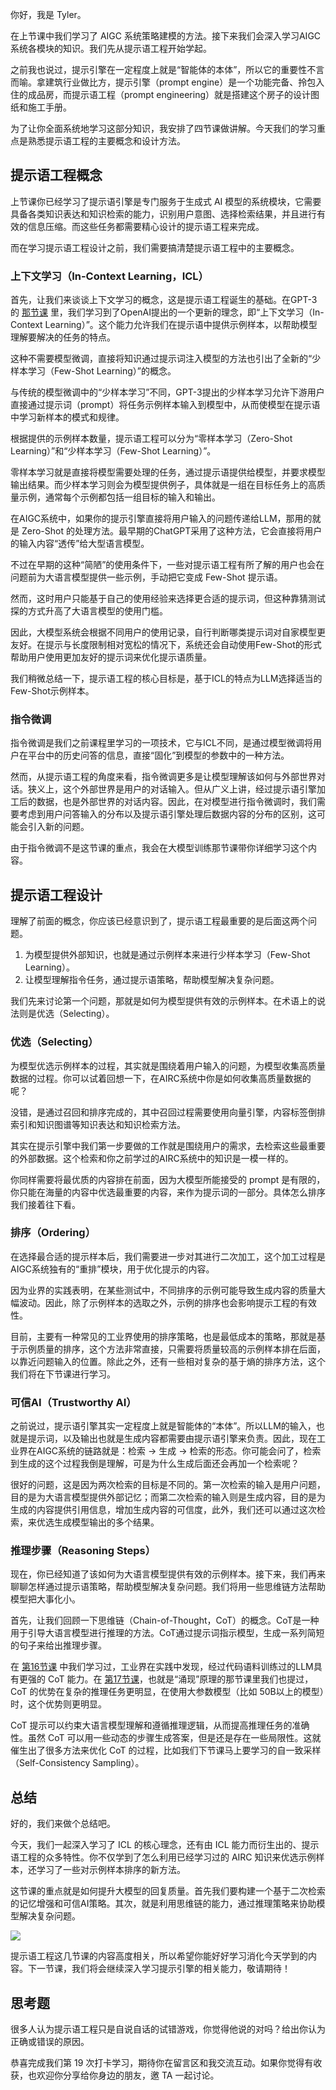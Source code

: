 你好，我是 Tyler。

在上节课中我们学习了 AIGC 系统策略建模的方法。接下来我们会深入学习AIGC系统各模块的知识。我们先从提示语工程开始学起。

之前我也说过，提示引擎在一定程度上就是“智能体的本体”，所以它的重要性不言而喻。拿建筑行业做比方，提示引擎（prompt engine）是一个功能完备、拎包入住的成品房，而提示语工程（prompt engineering）就是搭建这个房子的设计图纸和施工手册。

为了让你全面系统地学习这部分知识，我安排了四节课做讲解。今天我们的学习重点是熟悉提示语工程的主要概念和设计方法。

## 提示语工程概念

上节课你已经学习了提示语引擎是专门服务于生成式 AI 模型的系统模块，它需要具备各类知识表达和知识检索的能力，识别用户意图、选择检索结果，并且进行有效的信息压缩。而这些任务都需要精心设计的提示语工程来完成。

而在学习提示语工程设计之前，我们需要搞清楚提示语工程中的主要概念。

### 上下文学习（In-Context Learning，ICL）

首先，让我们来谈谈上下文学习的概念，这是提示语工程诞生的基础。在GPT-3的 [那节课](https://time.geekbang.org/column/article/700557) 里，我们学习到了OpenAI提出的一个更新的理念，即“上下文学习（In-Context Learning）”。这个能力允许我们在提示语中提供示例样本，以帮助模型理解要解决的任务的特点。

这种不需要模型微调，直接将知识通过提示词注入模型的方法也引出了全新的“少样本学习（Few-Shot Learning）”的概念。

与传统的模型微调中的“少样本学习”不同，GPT-3提出的少样本学习允许下游用户直接通过提示词（prompt）将任务示例样本输入到模型中，从而使模型在提示语中学习新样本的模式和规律。

根据提供的示例样本数量，提示语工程可以分为“零样本学习（Zero-Shot Learning）”和“少样本学习（Few-Shot Learning）”。

零样本学习就是直接将模型需要处理的任务，通过提示语提供给模型，并要求模型输出结果。而少样本学习则会为模型提供例子，具体就是一组在目标任务上的高质量示例，通常每个示例都包括一组目标的输入和输出。

在AIGC系统中，如果你的提示引擎直接将用户输入的问题传递给LLM，那用的就是 Zero-Shot 的处理方法。最早期的ChatGPT采用了这种方法，它会直接将用户的输入内容“透传”给大型语言模型。

不过在早期的这种“简陋”的使用条件下，一些对提示语工程有所了解的用户也会在问题前为大语言模型提供一些示例，手动把它变成 Few-Shot 提示语。

然而，这时用户只能基于自己的使用经验来选择更合适的提示词，但这种靠猜测试探的方式升高了大语言模型的使用门槛。

因此，大模型系统会根据不同用户的使用记录，自行判断哪类提示词对自家模型更友好。在提示与长度限制相对宽松的情况下，系统还会自动使用Few-Shot的形式帮助用户使用更加友好的提示词来优化提示语质量。

我们稍微总结一下，提示语工程的核心目标是，基于ICL的特点为LLM选择适当的Few-Shot示例样本。

### 指令微调

指令微调是我们之前课程里学习的一项技术，它与ICL不同，是通过模型微调将用户在平台中的历史问答的信息，直接“固化”到模型的参数中的一种方法。

然而，从提示语工程的角度来看，指令微调更多是让模型理解该如何与外部世界对话。狭义上，这个外部世界是用户的对话输入。但从广义上讲，经过提示语引擎加工后的数据，也是外部世界的对话内容。因此，在对模型进行指令微调时，我们需要考虑到用户问答输入的分布以及提示语引擎处理后数据内容的分布的区别，这可能会引入新的问题。

由于指令微调不是这节课的重点，我会在大模型训练那节课带你详细学习这个内容。

## 提示语工程设计

理解了前面的概念，你应该已经意识到了，提示语工程最重要的是后面这两个问题。

1. 为模型提供外部知识，也就是通过示例样本来进行少样本学习（Few-Shot Learning）。
2. 让模型理解指令任务，通过提示语策略，帮助模型解决复杂问题。

我们先来讨论第一个问题，那就是如何为模型提供有效的示例样本。在术语上的说法则是优选（Selecting）。

### 优选（Selecting）

为模型优选示例样本的过程，其实就是围绕着用户输入的问题，为模型收集高质量数据的过程。你可以试着回想一下，在AIRC系统中你是如何收集高质量数据的呢？

没错，是通过召回和排序完成的，其中召回过程需要使用向量引擎，内容标签倒排索引和知识图谱等知识表达和知识检索方法。

其实在提示引擎中我们第一步要做的工作就是围绕用户的需求，去检索这些最重要的外部数据。这个检索和你之前学过的AIRC系统中的知识是一模一样的。

你同样需要将最优质的内容排在前面，因为大模型所能接受的 prompt 是有限的，你只能在海量的内容中优选最重要的内容，来作为提示词的一部分。具体怎么排序我们接着往下看。

### 排序（Ordering）

在选择最合适的提示样本后，我们需要进一步对其进行二次加工，这个加工过程是AIGC系统独有的“重排”模块，用于优化提示的内容。

因为业界的实践表明，在某些测试中，不同排序的示例可能导致生成内容的质量大幅波动。因此，除了示例样本的选取之外，示例的排序也会影响提示工程的有效性。

目前，主要有一种常见的工业界使用的排序策略，也是最低成本的策略，那就是基于示例质量的排序，这个方法非常直接，只需要将质量较高的示例样本排在后面，以靠近问题输入的位置。除此之外，还有一些相对复杂的基于熵的排序方法，这个我们将在下节课进行学习。

### 可信AI（Trustworthy AI）

之前说过，提示语引擎其实一定程度上就是智能体的“本体”。所以LLM的输入，也就是提示词，以及输出也就是生成内容都需要由提示语引擎来负责。因此，现在工业界在AIGC系统的链路就是：检索 -> 生成 -> 检索的形态。你可能会问了，检索到生成的这个过程我倒是理解，可是为什么生成后面还会再加一个检索呢？

很好的问题，这是因为两次检索的目标是不同的。第一次检索的输入是用户问题，目的是为大语言模型提供外部记忆；而第二次检索的输入则是生成内容，目的是为生成的内容提供引用信息，增加生成内容的可信度，此外，我们还可以通过这次检索，来优选生成模型输出的多个结果。

### 推理步骤（Reasoning Steps）

现在，你已经知道了该如何为大语言模型提供有效的示例样本。接下来，我们再来聊聊怎样通过提示语策略，帮助模型解决复杂问题。我们将用一些思维链方法帮助模型把大事化小。

首先，让我们回顾一下思维链（Chain-of-Thought，CoT）的概念。CoT是一种用于引导大语言模型进行推理的方法。CoT通过提示词指示模型，生成一系列简短的句子来给出推理步骤。

在 [第16节课](https://time.geekbang.org/column/article/701454) 中我们学习过，工业界在实践中发现，经过代码语料训练过的LLM具有更强的 CoT 能力。在 [第17节课](https://time.geekbang.org/column/article/701952)，也就是“涌现”原理的那节课里我们也提过，CoT 的优势在复杂的推理任务更明显，在使用大参数模型（比如 50B以上的模型）时，这个优势则更明显。

CoT 提示可以约束大语言模型理解和遵循推理逻辑，从而提高推理任务的准确性。虽然 CoT 可以用一些动态的步骤生成答案，但是还是存在一些局限性。这就催生出了很多方法来优化 CoT 的过程，比如我们下节课马上要学习的自一致采样（Self-Consistency Sampling）。

## 总结

好的，我们来做个总结吧。

今天，我们一起深入学习了 ICL 的核心理念，还有由 ICL 能力而衍生出的、提示语工程的众多特性。你不仅学到了怎么利用已经学习过的 AIRC 知识来优选示例样本，还学习了一些对示例样本排序的新方法。

这节课的重点就是如何提升大模型的回复质量。首先我们要构建一个基于二次检索的记忆增强和可信AI策略。其次，就是利用思维链的能力，通过推理策略来协助模型解决复杂问题。

![](https://static001.geekbang.org/resource/image/d4/a9/d48452e6ffb86cf0f8c22e2730d9c8a9.png?wh=1906x778)

提示语工程这几节课的内容高度相关，所以希望你能好好学习消化今天学到的内容。下一节课，我们将会继续深入学习提示引擎的相关能力，敬请期待！

## 思考题

很多人认为提示语工程只是自说自话的试错游戏，你觉得他说的对吗？给出你认为正确或错误的原因。

恭喜完成我们第 19 次打卡学习，期待你在留言区和我交流互动。如果你觉得有收获，也欢迎你分享给你身边的朋友，邀 TA 一起讨论。
